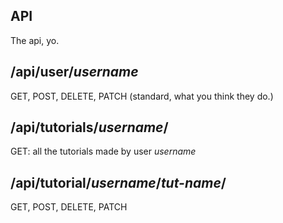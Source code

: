 API
---

The api, yo.

/api/user/_username_
---

GET, POST, DELETE, PATCH
(standard, what you think they do.)

/api/tutorials/_username_/
---
GET: all the tutorials made by user _username_

/api/tutorial/_username_/_tut-name_/
---
GET, POST, DELETE, PATCH
